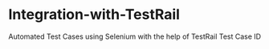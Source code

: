 # Integration-with-TestRail
Automated Test Cases using Selenium with the help of TestRail Test Case ID
